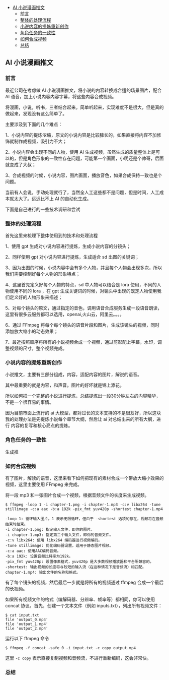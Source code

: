 <!-- START doctoc generated TOC please keep comment here to allow auto update -->
<!-- DON'T EDIT THIS SECTION, INSTEAD RE-RUN doctoc TO UPDATE -->

- [AI 小说漫画推文](#ai-%E5%B0%8F%E8%AF%B4%E6%BC%AB%E7%94%BB%E6%8E%A8%E6%96%87)
  - [前言](#%E5%89%8D%E8%A8%80)
  - [整体的处理流程](#%E6%95%B4%E4%BD%93%E7%9A%84%E5%A4%84%E7%90%86%E6%B5%81%E7%A8%8B)
  - [小说内容的提炼重新创作](#%E5%B0%8F%E8%AF%B4%E5%86%85%E5%AE%B9%E7%9A%84%E6%8F%90%E7%82%BC%E9%87%8D%E6%96%B0%E5%88%9B%E4%BD%9C)
  - [角色任务的一致性](#%E8%A7%92%E8%89%B2%E4%BB%BB%E5%8A%A1%E7%9A%84%E4%B8%80%E8%87%B4%E6%80%A7)
  - [如何合成视频](#%E5%A6%82%E4%BD%95%E5%90%88%E6%88%90%E8%A7%86%E9%A2%91)
  - [总结](#%E6%80%BB%E7%BB%93)

<!-- END doctoc generated TOC please keep comment here to allow auto update -->

## AI 小说漫画推文

### 前言

最近公司在考虑做 AI 小说漫画推文，将小说的内容转换成合适的场景图片，配合 AI 语音，加上小说内容内容字幕，将这些内容合成视频。  

将漫画，小说，听书，三者结合起来。简单听起来，实现难度不是很大，但是真的做起来，发现没有这么简单了。   

主要涉及到下面的几个难点：  

1、小说内容的提炼浓缩，原文的小说内容是比较臃长的，如果直接将内容不加修饰就制作成视频，吸引力不大；  

2、小说内容会出现不同的人物，使用 AI 生成视频，虽然生成的质量整体上是可以的，但是角色形象的一致性存在问题，可能第一个画面，小明还是个帅哥，后面就变成了大叔；  

3、合成视频的时候，小说内容，图片画面，播放音色，如果合成保持一致也是个问题。   

当前有人会说，手动处理就行了，当然全人工这些都不是问题，但是时间，人工成本就太大了。远远比不上 AI 的自动化生成。   

下面是自己进行的一些技术调研和尝试  

### 整体的处理流程

首先这里来梳理下整体使用到的技术和处理流程  

1、使用 gpt 生成对小说内容进行提炼，生成小说内容的分镜头；  

2、同样使用 gpt 对小说内容进行提炼，生成适合 sd 出图的关键词；  

3、因为出图的时候，小说内容中会有多个人物，并且每个人物会出现多次，所以我们需要控制好每个人物的形象特点；  

4、这里首先定义好每个人物的特点，sd 中人物可以结合是 lora 使用，不同的人物使用不同的 lora ，在 gpt 生成关键词的时候，对镜头中出现的既定人物使用我们定义好的人物形象来描述；  

5、对每个镜头的原文，通过指定的音色，调用语音合成服务生成一段语音朗读，这里有很多云服务都可以选用，openai,火山云，阿里云。。。。

6、通过 FFmpeg 将每个每个镜头的语音片段和图片，生成该镜头的视频，同时添加放大缩小的动态效果；  

7、最近按照顺序将所有的小说视频合成一个视频，通过剪影配上字幕，水印，调整视频的尺寸，整个视频完成。   

### 小说内容的提炼重新创作

小说推文，主要有三部分组成，内容，适配内容的图片，解说的语音。  

其中最重要的就是内容，和声音。图片的好坏就是锦上添花。   

所以如何把一个完整的小说进行提炼，总结提炼出一段30分钟左右的内容精华，不是一个很容易的事情。  

因为目前市面上流行的 ai 大模型，都对过长的文本支持的不是很友好，所以这块我的处理办法是先提炼小说每个章节大纲，然后让 ai 对总结出来的所有大纲，进行
内容的复写和核心亮点的提炼。  

### 角色任务的一致性

生成推

### 如何合成视频

有了图片，解读的语音，这里来看下如何把现有的素材合成一个带放大缩小效果的视频，这里主要使用 FFmpeg 来完成。  

将一段 mp3 和一张图片合成一个视频，根据音频文件的长度来生成视频。     

```
$ ffmpeg -loop 1 -i chapter-1.png -i chapter-1.mp3 -c:v libx264 -tune stillimage -c:a aac -b:a 192k -pix_fmt yuv420p -shortest chapter-1.mp4

-loop 1: 循环输入图片。1 表示无限循环，但由于 -shortest 选项的存在，视频将在音频结束时结束。
-i chapter-1.png: 指定输入文件，即你的图片。
-i chapter-1.mp3: 指定第二个输入文件，即你的音频文件。
-c:v libx264: 使用 libx264 编码器进行视频编码。
-tune stillimage: 优化编码器设置，适用于静态图片视频。
-c:a aac: 使用AAC编码音频。
-b:a 192k: 设置音频比特率为192k。
-pix_fmt yuv420p: 设置像素格式，yuv420p 是大多数视频播放器和平台所兼容的。
-shortest: 输出视频的长度将与较短的输入流（在这种情况下是音频流）相匹配。
chapter-1.mp4: 输出文件的名称和格式。
```

有了每个镜头的视频，然后最后一步就是将所有的视频通过 ffmpeg 合成一个最后的长视频。  

如果所有视频文件的格式（编解码器、分辨率、帧率等）都相同，你可以使用 concat 协议。首先，创建一个文本文件（例如 inputs.txt），列出所有视频文件：  

```
$ cat input.txt
file 'output_0.mp4'
file 'output_1.mp4'
file 'output_2.mp4'
```

运行以下 ffmpeg 命令  

```
$ ffmpeg -f concat -safe 0 -i input.txt -c copy output.mp4
```

这里 `-c copy` 表示直接复制视频和音频流，不进行重新编码，这会非常快。   






### 总结


